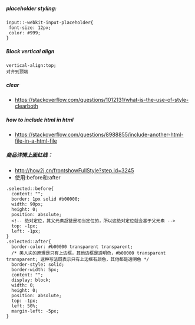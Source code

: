 ##### placeholder styling:
```
input::-webkit-input-placeholder{
 font-size: 12px;
 color: #999;
}
```
##### Block vertical align
```
vertical-align:top;
对齐到顶端
```
##### clear
- https://stackoverflow.com/questions/1012131/what-is-the-use-of-style-clearboth
##### how to include html in html
- https://stackoverflow.com/questions/8988855/include-another-html-file-in-a-html-file
##### 商品详情上面红线：
- http://how2j.cn/frontshowFullStyle?step.id=3245
- 使用:before和:after
```
.selected::before{
  content: "";
  border: 1px solid #b00000;
  width: 90px;
  height: 0;
  position: absolute;
  <!-- 绝对定位，其父元素超链是相当定位的，所以这绝对定位就会基于父元素 -->
  top: -1px;
  left: -1px;
}
.selected::after{
  border-color: #b00000 transparent transparent;
  /* 美人尖的原理是只有上边框，其他边框是透明色，#b00000 transparent transparent; 这种写法既表示只有上边框有颜色，其他都是透明色 */
  border-style: solid;
  border-width: 5px;
  content: "";
  display: block;
  width: 0;
  height: 0;
  position: absolute;
  top: -1px;
  left: 50%;
  margin-left: -5px;
}
```
